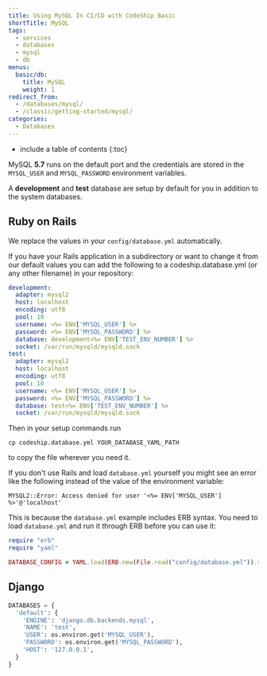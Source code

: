 ```yaml
---
title: Using MySQL In CI/CD with CodeShip Basic
shortTitle: MySQL
tags:
  - services
  - databases
  - mysql
  - db
menus:
  basic/db:
    title: MySQL
    weight: 1
redirect_from:
  - /databases/mysql/
  - /classic/getting-started/mysql/
categories:
  - Databases  
---
```


* include a table of contents
{:toc}

MySQL **5.7** runs on the default port and the credentials are stored in the `MYSQL_USER` and `MYSQL_PASSWORD` environment variables.

A **development** and **test** database are setup by default for you in addition to the system databases.

## Ruby on Rails

We replace the values in your `config/database.yml` automatically.

If you have your Rails application in a subdirectory or want to change
it from our default values you can add the following to a codeship.database.yml
(or any other filename) in your repository:

```yaml
development:
  adapter: mysql2
  host: localhost
  encoding: utf8
  pool: 10
  username: <%= ENV['MYSQL_USER'] %>
  password: <%= ENV['MYSQL_PASSWORD'] %>
  database: development<%= ENV['TEST_ENV_NUMBER'] %>
  socket: /var/run/mysqld/mysqld.sock
test:
  adapter: mysql2
  host: localhost
  encoding: utf8
  pool: 10
  username: <%= ENV['MYSQL_USER'] %>
  password: <%= ENV['MYSQL_PASSWORD'] %>
  database: test<%= ENV['TEST_ENV_NUMBER'] %>
  socket: /var/run/mysqld/mysqld.sock
```

Then in your setup commands run

```shell
cp codeship.database.yml YOUR_DATABASE_YAML_PATH
```

to copy the file wherever you need it.

If you don't use Rails and load `database.yml` yourself you might see an error like the following instead of the value of the environment variable:

```
MYSQL2::Error: Access denied for user '<%= ENV['MYSQL_USER'] %>'@'localhost'
```

This is because the `database.yml` example includes ERB syntax. You need to load `database.yml` and run it through ERB before you can use it:

```ruby
require "erb"
require "yaml"

DATABASE_CONFIG = YAML.load(ERB.new(File.read("config/database.yml")).result)
```

## Django

```python
DATABASES = {
  'default': {
    'ENGINE': 'django.db.backends.mysql',
    'NAME': 'test',
    'USER': os.environ.get('MYSQL_USER'),
    'PASSWORD': os.environ.get('MYSQL_PASSWORD'),
    'HOST': '127.0.0.1',
  }
}
```
